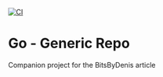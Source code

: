 [![CI](https://github.com/deni1688/generic-repo/actions/workflows/ci.yml/badge.svg)](https://github.com/deni1688/generic-repo/actions/workflows/ci.yml)
# Go - Generic Repo
Companion project for the BitsByDenis article
